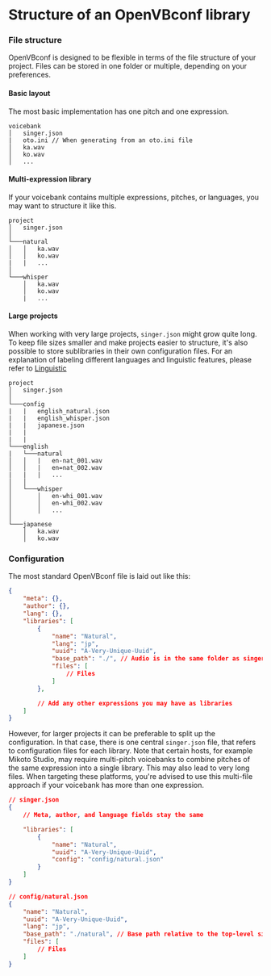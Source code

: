 # Structure of an OpenVBconf library

### File structure
OpenVBconf is designed to be flexible in terms of the file structure of your project. Files can be stored in one folder or multiple, depending on your preferences.

#### Basic layout
The most basic implementation has one pitch and one expression.
```
voicebank
│   singer.json
|   oto.ini // When generating from an oto.ini file
│   ka.wav
│   ko.wav
│   ...
```

#### Multi-expression library
If your voicebank contains multiple expressions, pitches, or languages, you may want to structure it like this.
```
project
│   singer.json  
│
└───natural
│   │   ka.wav
│   │   ko.wav
|   |   ...
│   
└───whisper
    │   ka.wav
    │   ko.wav
    |   ...
```

#### Large projects
When working with very large projects, `singer.json` might grow quite long. To keep file sizes smaller and make projects easier to structure, it's also possible to store sublibraries in their own configuration files. For an explanation of labeling different languages and linguistic features, please refer to [Linguistic](linguistic.md)
```
project
│   singer.json  
│
└───config
|   |   english_natural.json
|   |   english_whisper.json
|   |   japanese.json
|   |
|   |
└───english
|   └───natural
│   │   |   en-nat_001.wav
│   │   |   en=nat_002.wav
|   |   |   ...
│   │
│   └───whisper
│       │   en-whi_001.wav
│       │   en-whi_002.wav
│       │   ...
│   
└───japanese
    │   ka.wav
    │   ko.wav
```

### Configuration
The most standard OpenVBconf file is laid out like this:
```json
{
    "meta": {},
    "author": {},
    "lang": {},
    "libraries": [
        {
            "name": "Natural",
            "lang": "jp",
            "uuid": "A-Very-Unique-Uuid",
            "base_path": "./", // Audio is in the same folder as singer.json
            "files": [
                // Files
            ]
        },

        // Add any other expressions you may have as libraries
    ]
}
```

However, for larger projects it can be preferable to split up the configuration. In that case, there is one central `singer.json` file, that refers to configuration files for each library. Note that certain hosts, for example Mikoto Studio, may require multi-pitch voicebanks to combine pitches of the same expression into a single library. This may also lead to very long files. When targeting these platforms, you're advised to use this multi-file approach if your voicebank has more than one expression.

```json
// singer.json
{
    // Meta, author, and language fields stay the same

    "libraries": [
        {
            "name": "Natural",
            "uuid": "A-Very-Unique-Uuid",
            "config": "config/natural.json"
        }
    ]
}

// config/natural.json
{
    "name": "Natural",
    "uuid": "A-Very-Unique-Uuid",
    "lang": "jp",
    "base_path": "./natural", // Base path relative to the top-level singer.json
    "files": [
        // Files
    ]
}
```